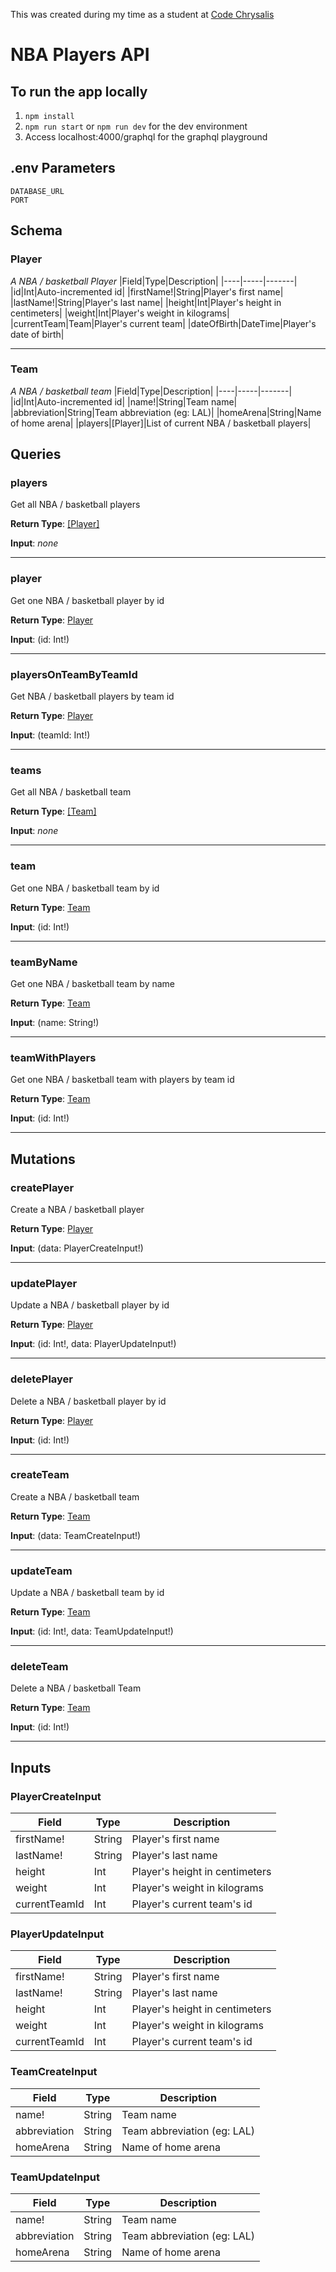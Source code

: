 This was created during my time as a student at [Code Chrysalis](https://www.codechrysalis.io/)

# NBA Players API

## To run the app locally

1. `npm install`
2. `npm run start` or `npm run dev` for the dev environment
3. Access localhost:4000/graphql for the graphql playground

## .env Parameters

```
DATABASE_URL
PORT
```

## Schema

### Player

_A NBA / basketball Player_
|Field|Type|Description|
|----|-----|-------|
|id|Int|Auto-incremented id|
|firstName!|String|Player's first name|
|lastName!|String|Player's last name|
|height|Int|Player's height in centimeters|
|weight|Int|Player's weight in kilograms|
|currentTeam|Team|Player's current team|
|dateOfBirth|DateTime|Player's date of birth|

---

### Team

_A NBA / basketball team_
|Field|Type|Description|
|----|-----|-------|
|id|Int|Auto-incremented id|
|name!|String|Team name|
|abbreviation|String|Team abbreviation (eg: LAL)|
|homeArena|String|Name of home arena|
|players|[Player]|List of current NBA / basketball players|

## Queries

### players

Get all NBA / basketball players

**Return Type**: [[Player]](https://github.com/kome12/nba-players#player)

**Input**: _none_

---

### player

Get one NBA / basketball player by id

**Return Type**: [Player](https://github.com/kome12/nba-players#player)

**Input**: (id: Int!)

---

### playersOnTeamByTeamId

Get NBA / basketball players by team id

**Return Type**: [Player](https://github.com/kome12/nba-players#player)

**Input**: (teamId: Int!)

---

### teams

Get all NBA / basketball team

**Return Type**: [[Team]](https://github.com/kome12/nba-players#team)

**Input**: _none_

---

### team

Get one NBA / basketball team by id

**Return Type**: [Team](https://github.com/kome12/nba-players#team)

**Input**: (id: Int!)

---

### teamByName

Get one NBA / basketball team by name

**Return Type**: [Team](https://github.com/kome12/nba-players#team)

**Input**: (name: String!)

---

### teamWithPlayers

Get one NBA / basketball team with players by team id

**Return Type**: [Team](https://github.com/kome12/nba-players#team)

**Input**: (id: Int!)

---

## Mutations

### createPlayer

Create a NBA / basketball player

**Return Type**: [Player](https://github.com/kome12/nba-players#player)

**Input**: (data: PlayerCreateInput!)

---

### updatePlayer

Update a NBA / basketball player by id

**Return Type**: [Player](https://github.com/kome12/nba-players#player)

**Input**: (id: Int!, data: PlayerUpdateInput!)

---

### deletePlayer

Delete a NBA / basketball player by id

**Return Type**: [Player](https://github.com/kome12/nba-players#player)

**Input**: (id: Int!)

---

### createTeam

Create a NBA / basketball team

**Return Type**: [Team](https://github.com/kome12/nba-players#team)

**Input**: (data: TeamCreateInput!)

---

### updateTeam

Update a NBA / basketball team by id

**Return Type**: [Team](https://github.com/kome12/nba-players#team)

**Input**: (id: Int!, data: TeamUpdateInput!)

---

### deleteTeam

Delete a NBA / basketball Team

**Return Type**: [Team](https://github.com/kome12/nba-players#team)

**Input**: (id: Int!)

---

## Inputs

### PlayerCreateInput

| Field         | Type   | Description                    |
| ------------- | ------ | ------------------------------ |
| firstName!    | String | Player's first name            |
| lastName!     | String | Player's last name             |
| height        | Int    | Player's height in centimeters |
| weight        | Int    | Player's weight in kilograms   |
| currentTeamId | Int    | Player's current team's id     |

### PlayerUpdateInput

| Field         | Type   | Description                    |
| ------------- | ------ | ------------------------------ |
| firstName!    | String | Player's first name            |
| lastName!     | String | Player's last name             |
| height        | Int    | Player's height in centimeters |
| weight        | Int    | Player's weight in kilograms   |
| currentTeamId | Int    | Player's current team's id     |

### TeamCreateInput

| Field        | Type   | Description                 |
| ------------ | ------ | --------------------------- |
| name!        | String | Team name                   |
| abbreviation | String | Team abbreviation (eg: LAL) |
| homeArena    | String | Name of home arena          |

### TeamUpdateInput

| Field        | Type   | Description                 |
| ------------ | ------ | --------------------------- |
| name!        | String | Team name                   |
| abbreviation | String | Team abbreviation (eg: LAL) |
| homeArena    | String | Name of home arena          |

